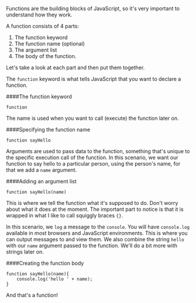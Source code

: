 Functions are the building blocks of JavaScript, so it's very important to understand how they work.


A function consists of 4 parts:

1. The function keyword
2. The function name (optional)
3. The argument list
4. The body of the function.


Let's take a look at each part and then put them together.

The `function` keyword is what tells JavaScript that you want to declare a function.

####The function keyword

    function

The name is used when you want to call (execute) the function later on.

####Specifying the function name

    function sayHello

Arguments are used to pass data to the function, something that's unique to the specific execution call of the function. In this scenario, we want our function to say hello to a particular person, using the person's name, for that we add a `name` argument.

####Adding an argument list

    function sayHello(name)

This is where we tell the function what it's supposed to do. Don't worry about what it does at the moment. The important  part to notice is that it is wrapped in what I like to call squiggly braces `{}`.

In this scenario, we `log` a message to the `console`. You will have `console.log` available in most browsers and JavaScript environments. This is where you can output messages to and view them. We also combine the string `hello` with our `name` argument passed to the function. We'll do a bit more with strings later on.

####Creating the function body

    function sayHello(name){
        console.log('hello ' + name);
    }

And that's a function!
